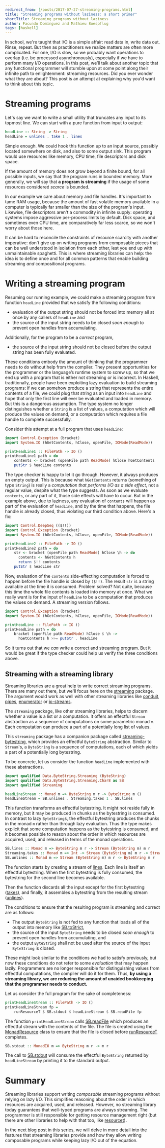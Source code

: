 ```yaml
---
redirect_from: [/posts/2017-07-27-streaming-programs.html]
title: "Streaming programs without laziness: a short primer"
shortTitle: Streaming programs without laziness
author: Facundo Domínguez and Mathieu Boespflug
tags: [haskell]
---
```


In school, we're taught that I/O is a simple affair: read data in,
write data out. Rinse, repeat. But then as practitioners we realize
matters are often more complicated. For one, I/O is slow, so we
probably want operations to overlap (i.e. be processed
asynchronously), especially if we have to perform many I/O operations.
In this post, we’ll talk about another topic that any functional
programmer will stumble upon at some point along their infinite path
to enlightenment: streaming resources. Did you ever wonder what they
are about? This post is an attempt at explaining why you'd want to
think about this topic.

# Streaming programs

Let's say we want to write a small utility that truncates any input to
its topmost line. We can start with a pure function from input to
output:

```Haskell
headLine :: String -> String
headLine = unlines . take 1 . lines
```

Simple enough. We could hook this function up to an input source,
possibly located somewhere on disk, and also to some output sink. This
program would use resources like memory, CPU time, file descriptors
and disk space.

If the amount of memory does not grow beyond a finite bound, for all
possible inputs, we say that the program runs in bounded memory. More
generally, we will say that **a program is streaming** if the usage of
some resources considered _scarce_ is bounded.

In our example we care about memory and file handles. It's important
to tame RAM usage, because the amount of fast volatile memory
available in a computer is typically far smaller than the size of the
program's input. Likewise, file descriptors aren't a commodity in
infinite supply: operating systems impose aggressive per-process
limits by default. Disk space, and sometimes even CPU time, are
comparatively far less scarce, so we won't worry about those here.

It can be hard to reconcile the constraints of resource scarcity with
another imperative: don't give up on writing programs from composable
pieces that can be well understood in isolation from each other, lest
you end up with unmaintainable spaghetti. This is where streaming
libraries can help: the idea is to define once and for all common
patterns that enable building streaming _and_ compositional programs.

# Writing a streaming program

Resuming our running example, we could make a streaming program from
function `headLine` provided that we satisfy the following conditions:

- evaluation of the output string should not be forced into memory all
  at once by any callers of `headLine` and
- the source of the input string needs to be closed _soon enough_ to
  prevent open handles from accumulating.

Additionally, for the program to be a _correct_ program,

- the source of the input string should not be closed before the
  output string has been fully evaluated.

These conditions embody the amount of thinking that the programmer
needs to do without help from the compiler. They present opportunities
for the programmer or the language’s runtime system to screw up, so
that we end up with a program that is either not streaming or is
incorrect. In Haskell, traditionally, people have been exploiting lazy
evaluation to build streaming programs: if we can somehow produce
a string that represents the entire contents of a file, we could plug
that string as an input into `headLine` and hope that only the first
line will ever be evaluated and loaded in memory. But this is
a dangerous assumption. The type system no longer distinguishes
whether a `String` is a list of values, a computation which will
produce the values on demand, or a computation which requires a file
handle to complete successfully.

Consider this attempt at a full program that uses `headLine`:

```Haskell
import Control.Exception (bracket)
import System.IO (hGetContents, hClose, openFile, IOMode(ReadMode))

printHeadLine1 :: FilePath -> IO ()
printHeadLine1 path = do
    contents <- bracket (openFile path ReadMode) hClose hGetContents
    putStr $ headLine contents
```

The type checker is happy to let it go through. However, it always
produces an empty output. This is because what `hGetContents` returns
(something of type `String`) is really a _computation that performs
I/O as a side effect_, not a regular value, despite what the type
suggests. As soon as we evaluate `contents`, or any part of it, those side
effects will have to occur. But in the example above, due to laziness,
any evaluation of `contents` will happen as part of the evaluation of
`headLine`, and by the time that happens, the file handle is already
closed, thus violating our third condition above. Here's a fix:

```Haskell
import Control.DeepSeq (($!!))
import Control.Exception (bracket)
import System.IO (hGetContents, hClose, openFile, IOMode(ReadMode))

printHeadLine2 :: FilePath -> IO ()
printHeadLine2 path = do
    str <- bracket (openFile path ReadMode) hClose \h -> do
      contents <- hGetContents h
      return $!! contents
    putStr $ headLine str
```

Now, evaluation of the `contents` side-effecting computation is forced
to happen before the file handle is closed by `($!!)`. The result
`str` is a string available at the time it is consumed. Problem
solved? Not quite, because this time the whole file contents is loaded
into memory at once. What we really want is for the input of
`headLine` to be a computation that produces the values on demand.
A streaming version follows.

```Haskell
import Control.Exception (bracket)
import System.IO (hGetContents, hClose, openFile, IOMode(ReadMode))

printHeadLine :: FilePath -> IO ()
printHeadLine path = do
    bracket (openFile path ReadMode) hClose $ \h ->
      hGetContents h >>= putStr . headLine
```

So it turns out that we _can_ write a correct and streaming program.
But it would be great if the type checker could help us verify
the three conditions above.

## Streaming with a streaming library

Streaming libraries are a great help to write correct streaming
programs. There are many out there, but we'll focus here on
the [streaming](http://www.stackage.org/package/streaming) package.
The argument would work as well with other streaming libraries
like
[conduit](http://www.stackage.org/package/conduit),
[pipes](http://www.stackage.org/package/pipes),
[enumerator](http://www.stackage.org/package/enumerator)
or [io-streams](http://www.stackage.org/package/io-streams).

The `streaming` package, like other streaming libraries, helps to
discern whether a value is a list or a computation. It offers an
effectful `Stream` abstraction as a sequence of computations on some
parametric monad `m`. Each computation can produce a part of
a potentially long list of values.

This `streaming` package has a companion package
called
[streaming-bytestring](http://www.stackage.org/package/streaming-bytestring),
which provides an effectful `ByteString` abstraction. Similar to
`Stream`'s, a `ByteString` is a sequence of computations, each of
which yields a part of a potentially long bytestring.

To be concrete, let us consider the function `headLine` implemented
with these abstractions.

```Haskell
import qualified Data.ByteString.Streaming (ByteString)
import qualified Data.ByteString.Streaming.Char8 as SB
import qualified Streaming

headLineStream :: Monad m => ByteString m r -> ByteString m ()
headLineStream = SB.unlines . Streaming.takes 1 . SB.lines
```

This function transforms an effectful bytestring. It might not reside
fully in memory, but it may be produced in chunks as the bytestring is
consumed. In contrast to lazy `ByteString`s, the effectful bytestring
produces the chunks in the monad `m` rather than through lazy
evaluation. Thus the type makes explicit that some computation happens
as the bytestring is consumed, and it becomes possible to reason about
the order in which resources are acquired, used, and released in terms
of the monad operations.

```Haskell
SB.lines :: Monad m => ByteString m r -> Stream (ByteString m) m r
Streaming.takes :: Monad m => Int -> Stream (ByteString m) m r -> Stream (ByteString m) m ()
SB.unlines :: Monad m => Stream (ByteString m) m r -> ByteString m r
```

The function starts by creating a stream of
[lines](https://www.stackage.org/haddock/lts-8.22/streaming-bytestring-0.1.4.6/Data-ByteString-Streaming-Char8.html#v:lines).
Each line is itself
an effectful bytestring. When the first bytestring is fully consumed,
the bytestring for the second line becomes available.

Then the function discards all the input except for the first bytestring
([takes](https://www.stackage.org/haddock/lts-8.21/streaming-0.1.4.5/Streaming.html#v:takes)),
and finally, it assembles a bytestring from the resulting stream
([unlines](https://www.stackage.org/haddock/lts-8.22/streaming-bytestring-0.1.4.6/Data-ByteString-Streaming-Char8.html#v:unlines)).

The conditions to ensure that the resulting program is streaming and
correct are as follows:

- The output `ByteString` is not fed to any function that loads all of
  the output into memory like
  [SB.toStrict](https://www.stackage.org/haddock/lts-8.22/streaming-bytestring-0.1.4.6/Data-ByteString-Streaming-Char8.html#v:toStrict),
- the source of the input `ByteString` needs to be closed _soon enough_ to
  prevent open handles from accumulating, and
- the output `ByteString` shall not be used after the source of the
  input `ByteString` is closed.

These might look similar to the conditions we had to satisfy
previously, but now these conditions do not refer to some _evaluation_
that may happen lazily. Programmers are no longer responsible for
distinguishing values from effectful computations, the compiler will
do it for them. Thus, **by using a streaming library, we are reducing
the amount of unaided bookkeeping that the programmer needs to
conduct.**

Let us consider the full program for the sake of completeness:

```Haskell
printHeadLineStream :: FilePath -> IO ()
printHeadLineStream fp =
    runResourceT $ SB.stdout $ headLineStream $ SB.readFile fp
```

The function `printHeadLineStream` calls
[SB.readFile](https://www.stackage.org/haddock/lts-8.22/streaming-bytestring-0.1.4.6/Data-ByteString-Streaming-Char8.html#v:readFile)
which produces an effectful
stream with the contents of the file. The file is created using the
[MonadResource](https://www.stackage.org/haddock/lts-8.21/resourcet-1.1.9/Control-Monad-Trans-Resource.html#t:MonadResource)
class to ensure that the file is closed before
[runResourceT](https://www.stackage.org/haddock/lts-8.21/resourcet-1.1.9/Control-Monad-Trans-Resource.html#v:runResourceT)
completes.

```Haskell
SB.stdout :: MonadIO m => ByteString m r -> m r
```

The call to
[SB.stdout](https://www.stackage.org/haddock/lts-8.22/streaming-bytestring-0.1.4.6/Data-ByteString-Streaming-Char8.html#v:stdout)
will consume the effectful `ByteString` returned by `headLineStream`
by printing it to the standard output.

# Summary

Streaming libraries support writing _composable_ streaming programs
without relying on lazy I/O. This simplifies reasoning about the order
in which resources are acquired, used, and released. However, no
streaming library today guarantees that well-typed programs are always
streaming. The programmer is still responsible for getting resource
management right (but there are other libraries to help with that too,
like [resourcet](http://hackage.haskell.org/package/resourcet)).

In the next blog post in this series, we will delve in more detail
into the features that streaming libraries provide and how they allow
writing composable programs while keeping lazy I/O out of the
equation.
